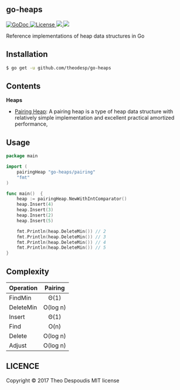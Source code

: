 go-heaps
---
<a href="https://godoc.org/github.com/theodesp/go-heaps">
<img src="https://godoc.org/github.com/theodesp/go-heaps?status.svg" alt="GoDoc">
</a>

<a href="https://opensource.org/licenses/MIT" rel="nofollow">
<img src="https://img.shields.io/github/license/mashape/apistatus.svg" alt="License"/>
</a>

<a href="https://travis-ci.org/theodesp/go-heaps" rel="nofollow">
<img src="https://travis-ci.org/theodesp/go-heaps.svg?branch=master" />
</a>

<a href="https://codecov.io/gh/theodesp/go-heaps">
  <img src="https://codecov.io/gh/theodesp/go-heaps/branch/master/graph/badge.svg" />
</a>

Reference implementations of heap data structures in Go

## Installation
```bash
$ go get -u github.com/theodesp/go-heaps
```

## Contents

**Heaps**

* [Pairing Heap](https://en.wikipedia.org/wiki/Pairing_heap): A pairing heap is a type of heap data structure with relatively simple implementation and excellent practical amortized performance,


## Usage

```go
package main

import (
	pairingHeap "go-heaps/pairing"
	"fmt"
)

func main()  {
	heap := pairingHeap.NewWithIntComparator()
	heap.Insert(4)
	heap.Insert(3)
	heap.Insert(2)
	heap.Insert(5)

	fmt.Println(heap.DeleteMin()) // 2
	fmt.Println(heap.DeleteMin()) // 3
	fmt.Println(heap.DeleteMin()) // 4
	fmt.Println(heap.DeleteMin()) // 5
}

```

## Complexity
| Operation     | Pairing       |
| ------------- |:-------------:|
| FindMin       | Θ(1)          |
| DeleteMin     | O(log n)      |
| Insert        | Θ(1)          |
| Find          | O(n)          |
| Delete        | O(log n)          |
| Adjust        | O(log n)          |


## LICENCE
Copyright © 2017 Theo Despoudis MIT license
